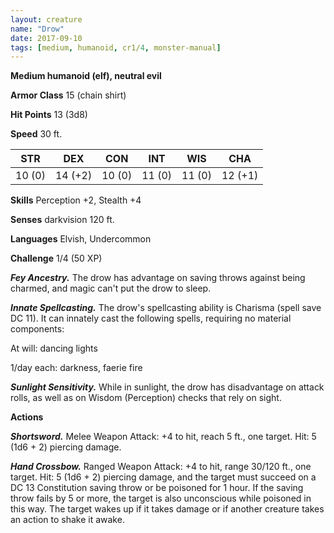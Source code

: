 ```yaml
---
layout: creature
name: "Drow"
date: 2017-09-10
tags: [medium, humanoid, cr1/4, monster-manual]
---
```


**Medium humanoid (elf), neutral evil**

**Armor Class** 15 (chain shirt)

**Hit Points** 13 (3d8)

**Speed** 30 ft.

|   STR   |   DEX   |   CON   |   INT   |   WIS   |   CHA   |
|:-----:|:-----:|:-----:|:-----:|:-----:|:-----:|
| 10 (0) | 14 (+2) | 10 (0) | 11 (0) | 11 (0) | 12 (+1) |

**Skills** Perception +2, Stealth +4

**Senses** darkvision 120 ft.

**Languages** Elvish, Undercommon

**Challenge** 1/4 (50 XP)

***Fey Ancestry.*** The drow has advantage on saving throws against being charmed, and magic can't put the drow to sleep.

***Innate Spellcasting.*** The drow's spellcasting ability is Charisma (spell save DC 11). It can innately cast the following spells, requiring no material components: 

At will: dancing lights

1/day each: darkness, faerie fire

***Sunlight Sensitivity.*** While in sunlight, the drow has disadvantage on attack rolls, as well as on Wisdom (Perception) checks that rely on sight.

**Actions**

***Shortsword.*** Melee Weapon Attack: +4 to hit, reach 5 ft., one target. Hit: 5 (1d6 + 2) piercing damage.

***Hand Crossbow.*** Ranged Weapon Attack: +4 to hit, range 30/120 ft., one target. Hit: 5 (1d6 + 2) piercing damage, and the target must succeed on a DC 13 Constitution saving throw or be poisoned for 1 hour. If the saving throw fails by 5 or more, the target is also unconscious while poisoned in this way. The target wakes up if it takes damage or if another creature takes an action to shake it awake.

